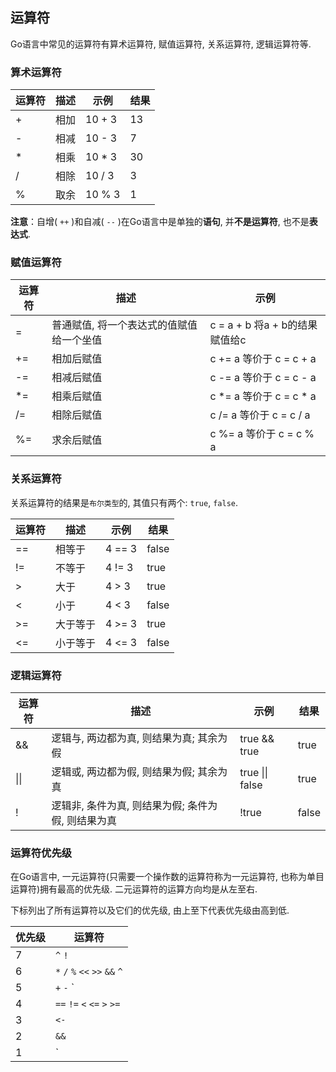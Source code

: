 ## 运算符

Go语言中常见的运算符有算术运算符, 赋值运算符, 关系运算符, 逻辑运算符等.

### 算术运算符

| 运算符 | 描述 | 示例   | 结果 |
| ------ | ---- | ------ | ---- |
| +      | 相加 | 10 + 3 | 13   |
| -      | 相减 | 10 - 3 | 7    |
| *      | 相乘 | 10 * 3 | 30   |
| /      | 相除 | 10 / 3 | 3    |
| %      | 取余 | 10 % 3 | 1    |

**注意**：自增( `++` )和自减( `--` )在Go语言中是单独的**语句**, 并**不是运算符**, 也不是**表达式**.

### 赋值运算符

| 运算符 | 描述                                     | 示例                           |
| ------ | ---------------------------------------- | ------------------------------ |
| =      | 普通赋值, 将一个表达式的值赋值给一个坐值 | c = a + b 将a + b的结果赋值给c |
| +=     | 相加后赋值                               | c += a 等价于 c = c + a        |
| -=     | 相减后赋值                               | c -= a 等价于 c = c - a        |
| *=     | 相乘后赋值                               | c *= a 等价于 c = c * a        |
| /=     | 相除后赋值                               | c /= a 等价于 c = c / a        |
| %=     | 求余后赋值                               | c %= a 等价于 c = c % a        |

### 关系运算符

关系运算符的结果是`布尔类型`的, 其值只有两个: `true`, `false`.

| 运算符 | 描述     | 示例   | 结果  |
| ------ | -------- | ------ | ----- |
| ==     | 相等于   | 4 == 3 | false |
| !=     | 不等于   | 4 != 3 | true  |
| >      | 大于     | 4 > 3  | true  |
| <      | 小于     | 4 < 3  | false |
| >=     | 大于等于 | 4 >= 3 | true  |
| <=     | 小于等于 | 4 <= 3 | false |

### 逻辑运算符

| 运算符 | 描述                                               | 示例            | 结果  |
| ------ | -------------------------------------------------- | --------------- | ----- |
| &&     | 逻辑与, 两边都为真, 则结果为真; 其余为假           | true && true    | true  |
| \|\|   | 逻辑或, 两边都为假, 则结果为假; 其余为真           | true \|\| false | true  |
| !      | 逻辑非, 条件为真, 则结果为假; 条件为假, 则结果为真 | !true           | false |

### 运算符优先级

在Go语言中, 一元运算符(只需要一个操作数的运算符称为一元运算符, 也称为单目运算符)拥有最高的优先级. 二元运算符的运算方向均是从左至右.

下标列出了所有运算符以及它们的优先级, 由上至下代表优先级由高到低.

| 优先级 | 运算符                               |
| ------ | ------------------------------------ |
| 7      | `^`  `!`                             |
| 6      | `*`  `/`  `%`  `<<`  `>>`  `&&`  `^` |
| 5      | `+` `-`  `|`  `^`                    |
| 4      | `==`  `!=`  `<`  `<=`  `>`  `>=`     |
| 3      | `<-`                                 |
| 2      | `&&`                                 |
| 1      | `||`                                 |

